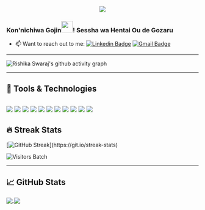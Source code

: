 <p align="center">
  <img src="https://telegra.ph/file/37ba028829b52402cab4e.gif">
</p>

### Kon'nichiwa Gojin<img src="https://raw.githubusercontent.com/MartinHeinz/MartinHeinz/master/wave.gif" width="30px">! Sessha wa Hentai Ou de Gozaru

<!-- To be Filled -->
- 📫  Want to reach out to me:  [![Linkedin Badge](https://img.shields.io/badge/-Harshil%20Jain-blue?style=flat-square&logo=Linkedin&logoColor=white&link=https://www.linkedin.com/in/harshil-jain-000/)](https://www.linkedin.com/in/harshil-jain-000/)
[![Gmail Badge](https://img.shields.io/badge/-kutabare.eerito@gmail.com-c14438?style=flat-square&logo=Gmail&logoColor=white&link=mailto:kutabare.eerito@gmail.com)](mailto:kutabare.eerito@gmail.com)

------------------------------------------------------------------------------------------------------------------------------------------------------------------------------

![Rishika Swaraj's github activity graph](https://activity-graph.herokuapp.com/graph?username=HentaiOusama&theme=react-dark&hide_border=true&area=true)

------------------------------------------------------------------------------------------------------------------------------------------------------------------------------
## 🔧 Tools & Technologies 
![](https://img.shields.io/badge/IDE-JetBrains-informational?style=flat&logo=intellij-idea&logoColor=white&color=2bbc8a)
![](https://img.shields.io/badge/Editor-VSCode-informational?style=flat&logo=intellij-idea&logoColor=white&color=2bbc8a)
![](https://img.shields.io/badge/Code-C-informational?style=flat&logo=C&logoColor=white&color=2bbc8a)
![](https://img.shields.io/badge/Code-C++-informational?style=flat&logo=C++&logoColor=white&color=2bbc8a)
![](https://img.shields.io/badge/Code-HTML5-informational?style=flat&logo=HTML5&logoColor=white&color=2bbc8a)
![](https://img.shields.io/badge/Code-CSS3-informational?style=flat&logo=CSS3&logoColor=white&color=2bbc8a)
![](https://img.shields.io/badge/Code-JavaScript-informational?style=flat&logo=javascript&logoColor=white&color=2bbc8a)
![](https://img.shields.io/badge/Code-Java-informational?style=flat&logo=java&logoColor=white&color=2bbc8a)
![](https://img.shields.io/badge/Code-Pyhton-informational?style=flat&logo=python&logoColor=white&color=2bbc8a)
![](https://img.shields.io/badge/Shell-Bash-informational?style=flat&logo=gnu-bash&logoColor=white&color=2bbc8a)
![](https://img.shields.io/badge/Tools-SQL-informational?style=flat&logo=postgresql&logoColor=white&color=2bbc8a)
--------------------------------------------------------------------------------------------------------------------------------------------------------------------------------
## 🔥 Streak Stats

[![GitHub Streak](https://github-readme-streak-stats.herokuapp.com/?user=HentaiOusama&theme=dark&hide_border=true")](https://git.io/streak-stats)

![Visitors Batch](https://visitor-badge.laobi.icu/badge?page_id=HentaiOusama.HentaiOusama)

--------------------------------------------------------------------------------------------------------------------------------------------------------------------------------
## &#x1f4c8; GitHub Stats
<a  href="https://github.com/HentaiOusama/github-readme-stats">
<img align="center" src= "https://github-readme-stats.vercel.app/api?username=HentaiOusama&&show_icons=true&title_color=merko&icon_color=bb2acf&text_color=daf7dc&bg_color=151515">
</a>
<a href="https://github.com/HentaiOusama/HentaiOusama">
  <img align="center" src="https://github-readme-stats.vercel.app/api/top-langs/?username=HentaiOusama&hide=java,html,tex&title_color=ffffff&text_color=c9cacc&icon_color=2bbc8a&bg_color=1d1f21&langs_count=5" />
</a>
